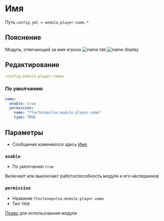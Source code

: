 # Имя
Путь `config.yml > module.player.name.*`

## Пояснение
Модуль, отвечающий за имя игрока
![name tab](/nametab.png)
![name display](/namedisplay.png)

## Редактирование
```yaml
<config.module.player.name>
```

### По умолчанию
```yaml
name:
  enable: true
  permission:
    name: "flectonepulse.module.player.name"
    type: TRUE
```

## Параметры

- Сообщения изменяются здесь [Имя](/ru/messages/ru_ru/module/player/name/)

### `enable`
- По умолчанию `true`

Включает или выключает работоспособность модуля и его наследников

### `permission`
- Название `flectonepulse.module.player.name`
- Тип `TRUE`

[Право](/ru/config/module/#пояснение) для использования модуля